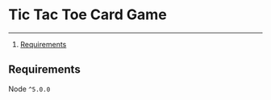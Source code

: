 Tic Tac Toe Card Game
=======================
-----------------
1. [Requirements](#requirements)


Requirements
------------

Node `^5.0.0`
